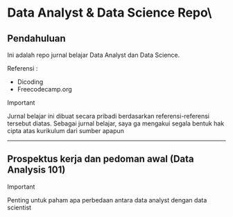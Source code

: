 # Data Analyst & Data Science Repo\
## Pendahuluan
Ini adalah repo jurnal belajar Data Analyst dan Data Science.

Referensi :
* Dicoding
* Freecodecamp.org

> [!IMPORTANT]
> Jurnal belajar ini dibuat secara pribadi berdasarkan referensi-referensi tersebut diatas. Sebagai jurnal belajar, saya ga mengakui segala bentuk hak cipta atas kurikulum dari sumber apapun

---

## Prospektus kerja dan pedoman awal (Data Analysis 101)

> [!IMPORTANT]
> Penting untuk paham apa perbedaan antara data analyst dengan data scientist
